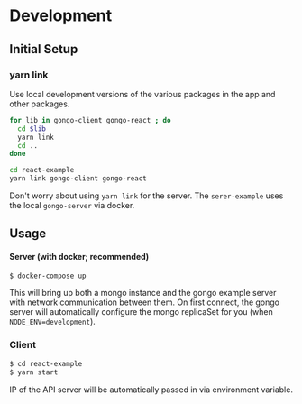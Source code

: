 # Development

## Initial Setup

### yarn link

Use local development versions of the various packages in the app and other packages.

```bash
for lib in gongo-client gongo-react ; do
  cd $lib
  yarn link
  cd ..
done

cd react-example
yarn link gongo-client gongo-react
```

Don't worry about using `yarn link` for the server.  The `serer-example` uses the local `gongo-server` via docker.

## Usage

#### Server (with docker; recommended)

```bash
$ docker-compose up
```

This will bring up both a mongo instance and the gongo example server with
network communication between them.  On first connect, the gongo server will
automatically configure the mongo replicaSet for you (when
`NODE_ENV=development`).

### Client

```bash
$ cd react-example
$ yarn start
```

IP of the API server will be automatically passed in via environment variable.
